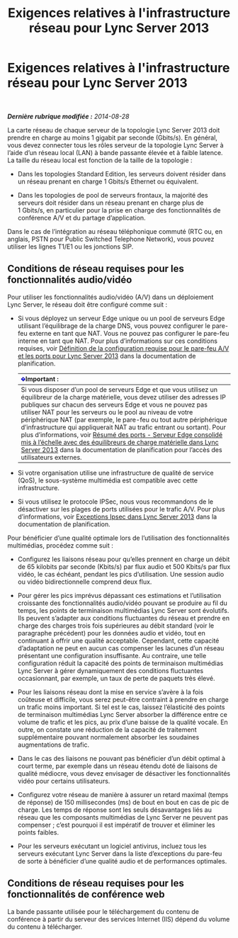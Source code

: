 ﻿---
title: Exigences relatives à l'infrastructure réseau pour Lync Server 2013
TOCTitle: Exigences relatives à l'infrastructure réseau pour Lync Server 2013
ms:assetid: 35c7bb3f-8e0f-48b7-8a2c-857d4b42a4c4
ms:mtpsurl: https://technet.microsoft.com/fr-fr/library/Gg425841(v=OCS.15)
ms:contentKeyID: 49296842
ms.date: 05/20/2016
mtps_version: v=OCS.15
ms.translationtype: HT
---

# Exigences relatives à l'infrastructure réseau pour Lync Server 2013

 

_**Dernière rubrique modifiée :** 2014-08-28_

La carte réseau de chaque serveur de la topologie Lync Server 2013 doit prendre en charge au moins 1 gigabit par seconde (Gbits/s). En général, vous devez connecter tous les rôles serveur de la topologie Lync Server à l’aide d’un réseau local (LAN) à bande passante élevée et à faible latence. La taille du réseau local est fonction de la taille de la topologie :

  - Dans les topologies Standard Edition, les serveurs doivent résider dans un réseau prenant en charge 1 Gbits/s Ethernet ou équivalent.

  - Dans les topologies de pool de serveurs frontaux, la majorité des serveurs doit résider dans un réseau prenant en charge plus de 1 Gbits/s, en particulier pour la prise en charge des fonctionnalités de conférence A/V et du partage d’application.

Dans le cas de l’intégration au réseau téléphonique commuté (RTC ou, en anglais, PSTN pour Public Switched Telephone Network), vous pouvez utiliser les lignes T1/E1 ou les jonctions SIP.

## Conditions de réseau requises pour les fonctionnalités audio/vidéo

Pour utiliser les fonctionnalités audio/vidéo (A/V) dans un déploiement Lync Server, le réseau doit être configuré comme suit :

  - Si vous déployez un serveur Edge unique ou un pool de serveurs Edge utilisant l’équilibrage de la charge DNS, vous pouvez configurer le pare-feu externe en tant que NAT. Vous ne pouvez pas configurer le pare-feu interne en tant que NAT. Pour plus d’informations sur ces conditions requises, voir [Définition de la configuration requise pour le pare-feu A/V et les ports pour Lync Server 2013](lync-server-2013-determine-external-a-v-firewall-and-port-requirements.md) dans la documentation de planification.
    
    <table>
    <thead>
    <tr class="header">
    <th><img src="images/Gg425917.important(OCS.15).gif" title="important" alt="important" />Important :</th>
    </tr>
    </thead>
    <tbody>
    <tr class="odd">
    <td>Si vous disposer d’un pool de serveurs Edge et que vous utilisez un équilibreur de la charge matérielle, vous devez utiliser des adresses IP publiques sur chacun des serveurs Edge et vous ne pouvez pas utiliser NAT pour les serveurs ou le pool au niveau de votre périphérique NAT (par exemple, le pare-feu ou tout autre périphérique d’infrastructure qui appliquerait NAT au trafic entrant ou sortant). Pour plus d’informations, voir <a href="lync-server-2013-port-summary-scaled-consolidated-edge-with-hardware-load-balancers.md">Résumé des ports - Serveur Edge consolidé mis à l’échelle avec des équilibreurs de charge matérielle dans Lync Server 2013</a> dans la documentation de planification pour l’accès des utilisateurs externes.</td>
    </tr>
    </tbody>
    </table>


  - Si votre organisation utilise une infrastructure de qualité de service (QoS), le sous-système multimédia est compatible avec cette infrastructure.

  - Si vous utilisez le protocole IPSec, nous vous recommandons de le désactiver sur les plages de ports utilisées pour le trafic A/V. Pour plus d’informations, voir [Exceptions Ipsec dans Lync Server 2013](lync-server-2013-ipsec-exceptions.md) dans la documentation de planification.

Pour bénéficier d’une qualité optimale lors de l’utilisation des fonctionnalités multimédias, procédez comme suit :

  - Configurez les liaisons réseau pour qu’elles prennent en charge un débit de 65 kilobits par seconde (Kbits/s) par flux audio et 500 Kbits/s par flux vidéo, le cas échéant, pendant les pics d’utilisation. Une session audio ou vidéo bidirectionnelle comprend deux flux.

  - Pour gérer les pics imprévus dépassant ces estimations et l’utilisation croissante des fonctionnalités audio/vidéo pouvant se produire au fil du temps, les points de terminaison multimédias Lync Server sont évolutifs. Ils peuvent s’adapter aux conditions fluctuantes du réseau et prendre en charge des charges trois fois supérieures au débit standard (voir le paragraphe précédent) pour les données audio et vidéo, tout en continuant à offrir une qualité acceptable. Cependant, cette capacité d’adaptation ne peut en aucun cas compenser les lacunes d’un réseau présentant une configuration insuffisante. Au contraire, une telle configuration réduit la capacité des points de terminaison multimédias Lync Server à gérer dynamiquement des conditions fluctuantes occasionnant, par exemple, un taux de perte de paquets très élevé.

  - Pour les liaisons réseau dont la mise en service s’avère à la fois coûteuse et difficile, vous serez peut-être contraint à prendre en charge un trafic moins important. Si tel est le cas, laissez l’élasticité des points de terminaison multimédias Lync Server absorber la différence entre ce volume de trafic et les pics, au prix d’une baisse de la qualité vocale. En outre, on constate une réduction de la capacité de traitement supplémentaire pouvant normalement absorber les soudaines augmentations de trafic.

  - Dans le cas des liaisons ne pouvant pas bénéficier d’un débit optimal à court terme, par exemple dans un réseau étendu doté de liaisons de qualité médiocre, vous devez envisager de désactiver les fonctionnalités vidéo pour certains utilisateurs.

  - Configurez votre réseau de manière à assurer un retard maximal (temps de réponse) de 150 millisecondes (ms) de bout en bout en cas de pic de charge. Les temps de réponse sont les seuls désavantages liés au réseau que les composants multimédias de Lync Server ne peuvent pas compenser ; c’est pourquoi il est impératif de trouver et éliminer les points faibles.

  - Pour les serveurs exécutant un logiciel antivirus, incluez tous les serveurs exécutant Lync Server dans la liste d’exceptions du pare-feu de sorte à bénéficier d’une qualité audio et de performances optimales.

## Conditions de réseau requises pour les fonctionnalités de conférence web

La bande passante utilisée pour le téléchargement du contenu de conférence à partir du serveur des services Internet (IIS) dépend du volume du contenu à télécharger.

